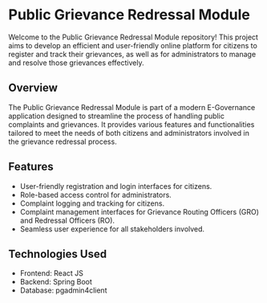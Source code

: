 # Public Grievance Redressal Module

Welcome to the Public Grievance Redressal Module repository! This project aims to develop an efficient and user-friendly online platform for citizens to register and track their grievances, as well as for administrators to manage and resolve those grievances effectively.

## Overview

The Public Grievance Redressal Module is part of a modern E-Governance application designed to streamline the process of handling public complaints and grievances. It provides various features and functionalities tailored to meet the needs of both citizens and administrators involved in the grievance redressal process.

## Features

- User-friendly registration and login interfaces for citizens.
- Role-based access control for administrators.
- Complaint logging and tracking for citizens.
- Complaint management interfaces for Grievance Routing Officers (GRO) and Redressal Officers (RO).
- Seamless user experience for all stakeholders involved.

## Technologies Used

- Frontend: React JS
- Backend: Spring Boot
- Database: pgadmin4client
